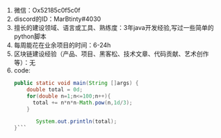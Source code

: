 1. 微信：Ox52185c0f5c0f
2. discord的ID：MarBtinty#4030
3. 擅长的建设领域、语言或工具、熟练度：3年java开发经验,写过一些简单的python脚本
4. 每周能花在业余项目的时间：6-24h
5. 区块链建设经验（产品、项目、黑客松、技术文章、代码贡献、艺术创作等）：无
6. code:
    ```java
    public static void main(String []args) {
        double total = 0d;
        for(double n=1;n<=100;n++){
          total += n*n*n-Math.pow(n,1d/3);
        }

           System.out.println(total);
    }```
